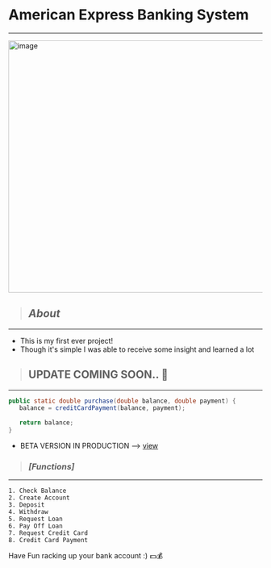 # American Express Banking System
---
<img width="1000" height="500" alt="image" src="https://github.com/user-attachments/assets/cc87b3c2-f3fb-4a55-9500-157b47b59c66" />

>## _About_ 
---
* This is my first ever project!
* Though it's simple I was able to receive some insight and learned a lot 

>## **UPDATE COMING SOON..** 🚀
---
```java
public static double purchase(double balance, double payment) {
   balance = creditCardPayment(balance, payment);

   return balance; 
}
``` 
* BETA VERSION IN PRODUCTION --> [view](https://github.com/Jsofeng/Banking-System/tree/beta) 

>### _[Functions]_
---
```
1. Check Balance
2. Create Account
3. Deposit
4. Withdraw
5. Request Loan
6. Pay Off Loan
7. Request Credit Card
8. Credit Card Payment
```
Have Fun racking up your bank account :) 💵💰

